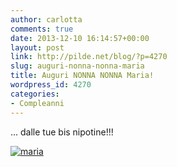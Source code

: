 ```yaml
---
author: carlotta
comments: true
date: 2013-12-10 16:14:57+00:00
layout: post
link: http://pilde.net/blog/?p=4270
slug: auguri-nonna-nonna-maria
title: Auguri NONNA NONNA Maria!
wordpress_id: 4270
categories:
- Compleanni
---
```


... dalle tue bis nipotine!!!

[![maria](http://pilde.net/blog/wp-content/uploads/2013/12/maria.jpg)](http://pilde.net/blog/wp-content/uploads/2013/12/maria.jpg)
